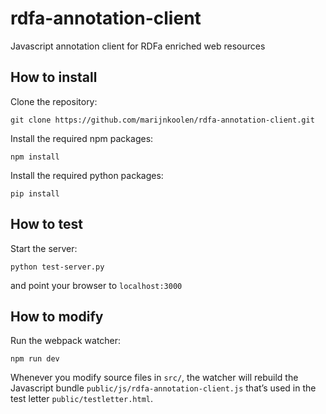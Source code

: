 # rdfa-annotation-client
Javascript annotation client for RDFa enriched web resources

## How to install

Clone the repository:
```
git clone https://github.com/marijnkoolen/rdfa-annotation-client.git
```

Install the required npm packages:
```
npm install
```

Install the required python packages:
```
pip install
```

## How to test

Start the server:
```
python test-server.py
```

and point your browser to `localhost:3000`

## How to modify

Run the webpack watcher:
```
npm run dev
```

Whenever you modify source files in `src/`, the watcher will rebuild the Javascript bundle `public/js/rdfa-annotation-client.js` that’s used in the test letter `public/testletter.html`.

